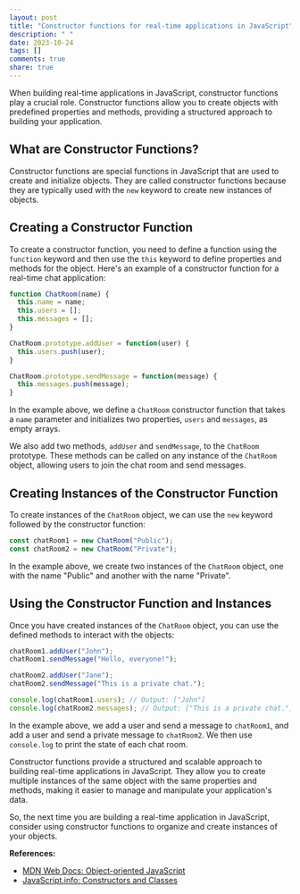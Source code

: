 ```yaml
---
layout: post
title: "Constructor functions for real-time applications in JavaScript"
description: " "
date: 2023-10-24
tags: []
comments: true
share: true
---
```


When building real-time applications in JavaScript, constructor functions play a crucial role. Constructor functions allow you to create objects with predefined properties and methods, providing a structured approach to building your application.

## What are Constructor Functions?

Constructor functions are special functions in JavaScript that are used to create and initialize objects. They are called constructor functions because they are typically used with the `new` keyword to create new instances of objects.

## Creating a Constructor Function

To create a constructor function, you need to define a function using the `function` keyword and then use the `this` keyword to define properties and methods for the object. Here's an example of a constructor function for a real-time chat application:

```javascript
function ChatRoom(name) {
  this.name = name;
  this.users = [];
  this.messages = [];
}

ChatRoom.prototype.addUser = function(user) {
  this.users.push(user);
}

ChatRoom.prototype.sendMessage = function(message) {
  this.messages.push(message);
}
```

In the example above, we define a `ChatRoom` constructor function that takes a `name` parameter and initializes two properties, `users` and `messages`, as empty arrays.

We also add two methods, `addUser` and `sendMessage`, to the `ChatRoom` prototype. These methods can be called on any instance of the `ChatRoom` object, allowing users to join the chat room and send messages.

## Creating Instances of the Constructor Function

To create instances of the `ChatRoom` object, we can use the `new` keyword followed by the constructor function:

```javascript
const chatRoom1 = new ChatRoom("Public");
const chatRoom2 = new ChatRoom("Private");
```

In the example above, we create two instances of the `ChatRoom` object, one with the name "Public" and another with the name "Private".

## Using the Constructor Function and Instances

Once you have created instances of the `ChatRoom` object, you can use the defined methods to interact with the objects:

```javascript
chatRoom1.addUser("John");
chatRoom1.sendMessage("Hello, everyone!");

chatRoom2.addUser("Jane");
chatRoom2.sendMessage("This is a private chat.");

console.log(chatRoom1.users); // Output: ["John"]
console.log(chatRoom2.messages); // Output: ["This is a private chat."]
```

In the example above, we add a user and send a message to `chatRoom1`, and add a user and send a private message to `chatRoom2`. We then use `console.log` to print the state of each chat room.

Constructor functions provide a structured and scalable approach to building real-time applications in JavaScript. They allow you to create multiple instances of the same object with the same properties and methods, making it easier to manage and manipulate your application's data.

So, the next time you are building a real-time application in JavaScript, consider using constructor functions to organize and create instances of your objects.

**References:**
- [MDN Web Docs: Object-oriented JavaScript](https://developer.mozilla.org/en-US/docs/Learn/JavaScript/Objects/Object-oriented_JS)
- [JavaScript.info: Constructors and Classes](https://javascript.info/constructor-new)